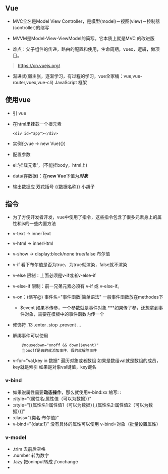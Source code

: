 ## Vue
- MVC全名是Model View Controller，是模型(model)－视图(view)－控制器(controller)的缩写
- MVVM是Model-View-ViewModel的简写。它本质上就是MVC 的改进版

- 难点：父子组件的传递，路由的配置和使用，生命周期，vuex，逻辑，做项目。

> https://cn.vuejs.org/

- 渐进式(弱主张，逐渐学习，有过程的学习，vue全家桶：vue,vue-router,vuex,vue-cli) JavaScript 框架

## 使用vue
 - 引 vue
 - 在html里挂载一个根元素
   ```
   <div id="app"></div>
   ```
 - 实例化vue -> new Vue({})

 - 配置参数
  - el:'挂载元素'，(不能挂body，html上)
  - data(存数据)：在**new Vue**下值为***对象***
  - 输出数据应 双花括号 {{数据名称}} 小胡子

## 指令
  - 为了方便开发者开发，vue中使用了指令，这些指令包含了很多元素身上的属性和js的一些内置方法

- v-text -> innerText
- v-html -> innerHtml
- v-show -> display:block/none true/false 布尔值

- v-if 看下布尔值是否为true，为true就渲染，false就不渲染

- v-else 限制：上面必须是v-if或者v-else-if  

-  v-else-if 限制：前一兄弟元素必须有 v-if 或 v-else-if。

- v-on：(缩写@) 事件名="事件函数|简单语法"
    一般事件函数放在methodes下
    - $event 
       如果不传参，一个参数就是事件对象 ***如果传了参，还想拿到事件对象，需要在模板中的事件函数内传一个
- 修饰符 .13 .enter .stop .prevent ...

- 解绑事件可以使用
  ```
      @mousedown="onoff && down($event)"
      当onoff是真的就添加事件，假的就解除事件
  ```

- v-for="val,key in 数据"  遍历对象或者数组
    如果是数组val就是数组的成员，key就是索引
    如果是对象val键值，key键名

### v-bind
- 如果说属性需要**动态操作**，那么就使用v-bind:xx  缩写:  :
- :style="{属性名:属性值（可以为数据）}"
- :style="[{属性名1:属性值1（可以为数据）},{属性名2:属性值2（可以为数据）}]"
- :class="{类名:布尔值}"
-  v-bind="{data:1}"  没有具体的属性可以使用       v-bind=对象（批量设置属性）

### v-model
- .trim 去前后空格
- .number 转为数字
- .lazy 把oninput转成了onchange
- 
